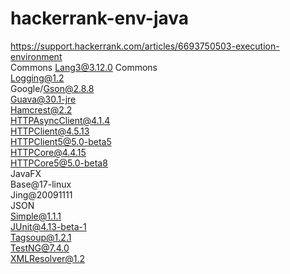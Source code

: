 # hackerrank-env-java
https://support.hackerrank.com/articles/6693750503-execution-environment  
Commons Lang3@3.12.0 Commons  
Logging@1.2  
Google/Gson@2.8.8  
Guava@30.1-jre  
Hamcrest@2.2  
HTTPAsyncClient@4.1.4  
HTTPClient@4.5.13  
HTTPClient5@5.0-beta5  
HTTPCore@4.4.15  
HTTPCore5@5.0-beta8  
JavaFX  
Base@17-linux  
Jing@20091111  
JSON  
Simple@1.1.1  
JUnit@4.13-beta-1  
Tagsoup@1.2.1  
TestNG@7.4.0  
XMLResolver@1.2
